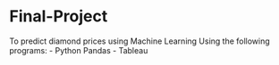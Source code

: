 # Final-Project
To predict diamond prices using Machine Learning
Using the following programs:
	- Python Pandas 
	- Tableau

